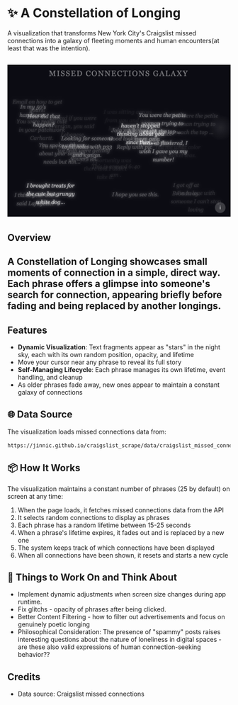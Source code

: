 # ✨ A Constellation of Longing

A visualization that transforms New York City's Craigslist missed connections into a galaxy of fleeting moments and human encounters(at least that was the intention).

![A Constellation of Longing Screenshot](missed-galaxy-nyc.png)
-----
## Overview

A Constellation of Longing showcases small moments of connection in a simple, direct way. Each phrase offers a glimpse into someone's search for connection, appearing briefly before fading and being replaced by another longings.
-----
## Features

- **Dynamic Visualization**: Text fragments appear as "stars" in the night sky, each with its own random position, opacity, and lifetime
- Move your cursor near any phrase to reveal its full story
- **Self-Managing Lifecycle**: Each phrase manages its own lifetime, event handling, and cleanup
- As older phrases fade away, new ones appear to maintain a constant galaxy of connections


## 🌐 Data Source

The visualization loads missed connections data from:
```
https://jinnic.github.io/craigslist_scrape/data/craigslist_missed_connections.json
```

## 📦 How It Works

The visualization maintains a constant number of phrases (25 by default) on screen at any time:

1. When the page loads, it fetches missed connections data from the API
2. It selects random connections to display as phrases
3. Each phrase has a random lifetime between 15-25 seconds
4. When a phrase's lifetime expires, it fades out and is replaced by a new one
5. The system keeps track of which connections have been displayed
6. When all connections have been shown, it resets and starts a new cycle

## 🤔 Things to Work On and Think About

- Implement dynamic adjustments when screen size changes during app runtime.
- Fix glitchs - opacity of phrases after being clicked.
- Better Content Filtering - how to filter out advertisements and focus on genuinely poetic longing
- Philosophical Consideration: The presence of "spammy" posts raises interesting questions about the nature of loneliness in digital spaces - are these also valid expressions of human connection-seeking behavior??

## Credits
- Data source: Craigslist missed connections
